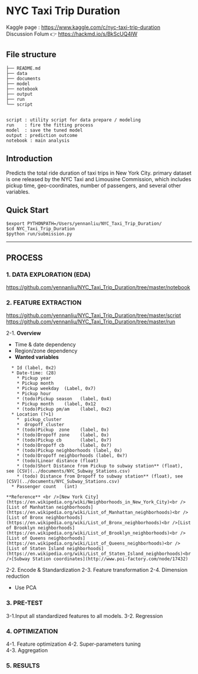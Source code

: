# NYC Taxi Trip Duration
Kaggle page : https://www.kaggle.com/c/nyc-taxi-trip-duration
<br >Discussion Folum :point_right: <https://hackmd.io/s/BkScUQ4IW>

## File structure

```
├── README.md
├── data  
├── documents
├── model   
├── notebook
├── output
├── run
└── script


script : utility script for data prepare / modeling 
run    : fire the fitting process 
model  : save the tuned model
output : prediction outcome
notebook : main analysis

```


## Introduction

Predicts the total ride duration of taxi trips in New York City. primary dataset is one released by the NYC Taxi and Limousine Commission, which includes pickup time, geo-coordinates, number of passengers, and several other variables.


## Quick Start

```
$export PYTHONPATH=/Users/yennanliu/NYC_Taxi_Trip_Duration/
$cd NYC_Taxi_Trip_Duration
$python run/submission.py

```

---
## PROCESS 

### 1. DATA EXPLORATION (EDA)
https://github.com/yennanliu/NYC_Taxi_Trip_Duration/tree/master/notebook

### 2. FEATURE EXTRACTION 

https://github.com/yennanliu/NYC_Taxi_Trip_Duration/tree/master/script
https://github.com/yennanliu/NYC_Taxi_Trip_Duration/tree/master/run

2-1. **Overview**
   * Time & date dependency
   * Region/zone dependency    
   * **Wanted variables**
   ```
     * Id (label, 0x2)
     * Date-time: (28)
       * Pickup year 
       * Pickup month 
       * Pickup weekday  (Label, 0x7)
       * Pickup hour
       * (todo)Pickup season   (label, 0x4)
       * Pickup month    (label, 0x12
       * (todo)Pickup pm/am    (label, 0x2)
     * Location (?+1)
       *  pickup_cluster
       *  dropoff_cluster
       * (todo)Pickup  zone    (label, 0x)
       * (todo)Dropoff zone    (label, 0x)
       * (todo)Pickup cb       (label, 0x?)
       * (todo)Dropoff cb      (label, 0x?)
       * (todo)Pickup neighborhoods (label, 0x)
       * (todo)Dropoff neighborhoods (label, 0x?)
       * (todo)Linear distance (float)
       * (todo)Short Distance from Pickup to subway station** (float), see [CSV](../documents/NYC_Subway_Stations.csv)  
       * (todo) Distance from Dropoff to subway station** (float), see [CSV](../documents/NYC_Subway_Stations.csv)
     * Passenger count   (int)
  ```
    **Reference** <br />[New York City](https://en.wikipedia.org/wiki/Neighborhoods_in_New_York_City)<br />[List of Manhattan neighborhoods](https://en.wikipedia.org/wiki/List_of_Manhattan_neighborhoods)<br /> [List of Bronx neighborhoods](https://en.wikipedia.org/wiki/List_of_Bronx_neighborhoods)<br />[List of Brooklyn neighborhoods](https://en.wikipedia.org/wiki/List_of_Brooklyn_neighborhoods)<br />[List of Queens neighborhoods](https://en.wikipedia.org/wiki/List_of_Queens_neighborhoods)<br />[List of Staten Island neighborhoods](https://en.wikipedia.org/wiki/List_of_Staten_Island_neighborhoods)<br />[Subway Station coordinates](http://www.poi-factory.com/node/17432)
   


2-2. Encode & Standardization
2-3. Feature transformation
2-4. Dimension reduction
   * Use PCA

### 3. PRE-TEST
3-1.Input all standardized features to all models.
3-2. Regression

### 4. OPTIMIZATION
4-1. Feature optimization
4-2. Super-parameters tuning  
4-3. Aggregation

### 5. RESULTS  
